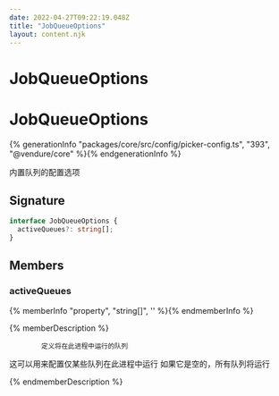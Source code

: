```yaml
---
date: 2022-04-27T09:22:19.048Z
title: "JobQueueOptions"
layout: content.njk
---
```

[comment]: <> (这个文件是从 PickerCC 源码中生，不要修改。请使用 "docs:build" 脚本命令生成。)

# JobQueueOptions


# JobQueueOptions

{% generationInfo "packages/core/src/config/picker-config.ts", "393", "@vendure/core" %}{% endgenerationInfo %}

内置队列的配置选项

## Signature

```typescript
interface JobQueueOptions {
  activeQueues?: string[];
}
```
## Members

### activeQueues

{% memberInfo "property", "string[]", '' %}{% endmemberInfo %}

{% memberDescription %}

            定义将在此进程中运行的队列
这可以用来配置仅某些队列在此进程中运行
如果它是空的，所有队列将运行

{% endmemberDescription %}


